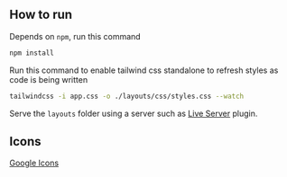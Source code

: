 ## How to run

Depends on `npm`, run this command

```bash
npm install
```

Run this command to enable tailwind css standalone to refresh styles as code is being written

```bash
tailwindcss -i app.css -o ./layouts/css/styles.css --watch
```

Serve the `layouts` folder using a server such as [Live Server](https://marketplace.visualstudio.com/items?itemName=ritwickdey.LiveServer) plugin.

## Icons

[Google Icons](https://fonts.google.com/icons)